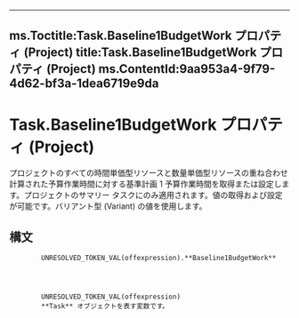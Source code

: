

---
ms.Toctitle:Task.Baseline1BudgetWork プロパティ (Project)
title:Task.Baseline1BudgetWork プロパティ (Project)
ms.ContentId:9aa953a4-9f79-4d62-bf3a-1dea6719e9da
---
# Task.Baseline1BudgetWork プロパティ (Project)




プロジェクトのすべての時間単価型リソースと数量単価型リソースの重ね合わせ計算された予算作業時間に対する基準計画 1 予算作業時間を取得または設定します。プロジェクトのサマリー タスクにのみ適用されます。値の取得および設定が可能です。バリアント型 (Variant) の値を使用します。

## 構文

            UNRESOLVED_TOKEN_VAL(offexpression).**Baseline1BudgetWork**




            UNRESOLVED_TOKEN_VAL(offexpression)
            **Task** オブジェクトを表す変数です。





